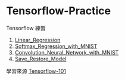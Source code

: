 # Tensorflow-Practice

Tensorflow 練習<br>

01. [Linear_Regression](https://github.com/Robin-Huang/Tensorflow-Practice/blob/master/code/01_Linear_Regression.ipynb)
02. [Softmax_Regression_with_MNIST](https://github.com/Robin-Huang/Tensorflow-Practice/blob/master/code/02_Softmax_Regression_with_MNIST.ipynb)
03. [Convolution_Neural_Network_with_MNIST](https://github.com/Robin-Huang/Tensorflow-Practice/blob/master/code/03_Convolution_Neural_Network_with_MNIST.ipynb)
04. [Save_Restore_Model](https://github.com/Robin-Huang/Tensorflow-Practice/blob/master/code/04_Save_Restore_Model.ipynb)

學習來源 [Tensorflow-101](https://github.com/c1mone/Tensorflow-101)
